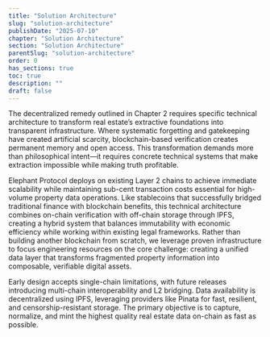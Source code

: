 ```yaml
---
title: "Solution Architecture"
slug: "solution-architecture"
publishDate: "2025-07-10"
chapter: "Solution Architecture"
section: "Solution Architecture"
parentSlug: "solution-architecture"
order: 0
has_sections: true
toc: true
description: ""
draft: false
---
```


The decentralized remedy outlined in Chapter 2 requires specific technical architecture to transform real estate’s extractive foundations into transparent infrastructure. Where systematic forgetting and gatekeeping have created artificial scarcity, blockchain-based verification creates permanent memory and open access. This transformation demands more than philosophical intent—it requires concrete technical systems that make extraction impossible while making truth profitable.

Elephant Protocol deploys on existing Layer 2 chains to achieve immediate scalability while maintaining sub-cent transaction costs essential for high-volume property data operations. Like stablecoins that successfully bridged traditional finance with blockchain benefits, this technical architecture combines on-chain verification with off-chain storage through IPFS, creating a hybrid system that balances immutability with economic efficiency while working within existing legal frameworks. Rather than building another blockchain from scratch, we leverage proven infrastructure to focus engineering resources on the core challenge: creating a unified data layer that transforms fragmented property information into composable, verifiable digital assets.

Early design accepts single-chain limitations, with future releases introducing multi-chain interoperability and L2 bridging. Data availability is decentralized using IPFS, leveraging providers like Pinata for fast, resilient, and censorship-resistant storage. The primary objective is to capture, normalize, and mint the highest quality real estate data on-chain as fast as possible.
